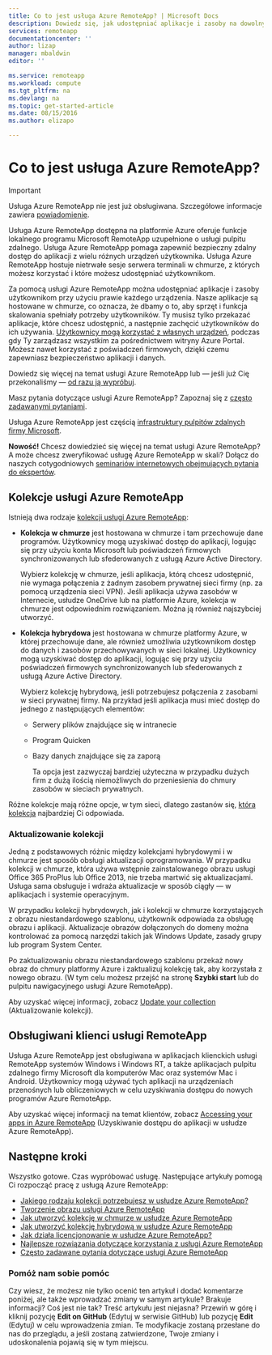```yaml
---
title: Co to jest usługa Azure RemoteApp? | Microsoft Docs
description: Dowiedz się, jak udostępniać aplikacje i zasoby na dowolnym urządzeniu za pośrednictwem usługi Azure RemoteApp.
services: remoteapp
documentationcenter: ''
author: lizap
manager: mbaldwin
editor: ''

ms.service: remoteapp
ms.workload: compute
ms.tgt_pltfrm: na
ms.devlang: na
ms.topic: get-started-article
ms.date: 08/15/2016
ms.author: elizapo

---
```

# Co to jest usługa Azure RemoteApp?
> [!IMPORTANT]
> Usługa Azure RemoteApp nie jest już obsługiwana. Szczegółowe informacje zawiera [powiadomienie](https://go.microsoft.com/fwlink/?linkid=821148).
> 
> 

Usługa Azure RemoteApp dostępna na platformie Azure oferuje funkcje lokalnego programu Microsoft RemoteApp uzupełnione o usługi pulpitu zdalnego. Usługa Azure RemoteApp pomaga zapewnić bezpieczny zdalny dostęp do aplikacji z wielu różnych urządzeń użytkownika. Usługa Azure RemoteApp hostuje nietrwałe sesje serwera terminali w chmurze, z których możesz korzystać i które możesz udostępniać użytkownikom.

Za pomocą usługi Azure RemoteApp można udostępniać aplikacje i zasoby użytkownikom przy użyciu prawie każdego urządzenia. Nasze aplikacje są hostowane w chmurze, co oznacza, że dbamy o to, aby sprzęt i funkcja skalowania spełniały potrzeby użytkowników. Ty musisz tylko przekazać aplikacje, które chcesz udostępnić, a następnie zachęcić użytkowników do ich używania. [Użytkownicy mogą korzystać z własnych urządzeń](remoteapp-clients.md), podczas gdy Ty zarządzasz wszystkim za pośrednictwem witryny Azure Portal. Możesz nawet korzystać z poświadczeń firmowych, dzięki czemu zapewniasz bezpieczeństwo aplikacji i danych.

Dowiedz się więcej na temat usługi Azure RemoteApp lub — jeśli już Cię przekonaliśmy — [od razu ją wypróbuj](https://azure.microsoft.com/services/remoteapp/).

Masz pytania dotyczące usługi Azure RemoteApp? Zapoznaj się z [często zadawanymi pytaniami](remoteapp-faq.md).

Usługa Azure RemoteApp jest częścią [infrastruktury pulpitów zdalnych firmy Microsoft](http://www.microsoft.com/server-cloud/products/virtual-desktop-infrastructure/explore.aspx).

**Nowość!** Chcesz dowiedzieć się więcej na temat usługi Azure RemoteApp? A może chcesz zweryfikować usługę Azure RemoteApp w skali? Dołącz do naszych cotygodniowych [seminariów internetowych obejmujących pytania do ekspertów](https://azureinfo.microsoft.com/AzureRemoteAppAskTheExperts-Registration-Page.html?ls=Website).

## Kolekcje usługi Azure RemoteApp
Istnieją dwa rodzaje [kolekcji usługi Azure RemoteApp](remoteapp-collections.md):

* **Kolekcja w chmurze** jest hostowana w chmurze i tam przechowuje dane programów. Użytkownicy mogą uzyskiwać dostęp do aplikacji, logując się przy użyciu konta Microsoft lub poświadczeń firmowych synchronizowanych lub sfederowanych z usługą Azure Active Directory.
  
    Wybierz kolekcję w chmurze, jeśli aplikacja, którą chcesz udostępnić, nie wymaga połączenia z żadnym zasobem prywatnej sieci firmy (np. za pomocą urządzenia sieci VPN). Jeśli aplikacja używa zasobów w Internecie, usłudze OneDrive lub na platformie Azure, kolekcja w chmurze jest odpowiednim rozwiązaniem. Można ją również najszybciej utworzyć.
* **Kolekcja hybrydowa** jest hostowana w chmurze platformy Azure, w której przechowuje dane, ale również umożliwia użytkownikom dostęp do danych i zasobów przechowywanych w sieci lokalnej. Użytkownicy mogą uzyskiwać dostęp do aplikacji, logując się przy użyciu poświadczeń firmowych synchronizowanych lub sfederowanych z usługą Azure Active Directory.
  
    Wybierz kolekcję hybrydową, jeśli potrzebujesz połączenia z zasobami w sieci prywatnej firmy. Na przykład jeśli aplikacja musi mieć dostęp do jednego z następujących elementów:
  
  * Serwery plików znajdujące się w intranecie
  * Program Quicken
  * Bazy danych znajdujące się za zaporą
    
    Ta opcja jest zazwyczaj bardziej użyteczna w przypadku dużych firm z dużą ilością niemożliwych do przeniesienia do chmury zasobów w sieciach prywatnych.

Różne kolekcje mają różne opcje, w tym sieci, dlatego zastanów się, [która kolekcja](remoteapp-collections.md) najbardziej Ci odpowiada. 

### Aktualizowanie kolekcji
Jedną z podstawowych różnic między kolekcjami hybrydowymi i w chmurze jest sposób obsługi aktualizacji oprogramowania. W przypadku kolekcji w chmurze, która używa wstępnie zainstalowanego obrazu usługi Office 365 ProPlus lub Office 2013, nie trzeba martwić się aktualizacjami. Usługa sama obsługuje i wdraża aktualizacje w sposób ciągły — w aplikacjach i systemie operacyjnym.

W przypadku kolekcji hybrydowych, jak i kolekcji w chmurze korzystających z obrazu niestandardowego szablonu, użytkownik odpowiada za obsługę obrazu i aplikacji. Aktualizacje obrazów dołączonych do domeny można kontrolować za pomocą narzędzi takich jak Windows Update, zasady grupy lub program System Center.

Po zaktualizowaniu obrazu niestandardowego szablonu przekaż nowy obraz do chmury platformy Azure i zaktualizuj kolekcję tak, aby korzystała z nowego obrazu. (W tym celu możesz przejść na stronę **Szybki start** lub do pulpitu nawigacyjnego usługi Azure RemoteApp).

Aby uzyskać więcej informacji, zobacz [Update your collection](remoteapp-update.md) (Aktualizowanie kolekcji).

## Obsługiwani klienci usługi RemoteApp
Usługa Azure RemoteApp jest obsługiwana w aplikacjach klienckich usługi RemoteApp systemów Windows i Windows RT, a także aplikacjach pulpitu zdalnego firmy Microsoft dla komputerów Mac oraz systemów Mac i Android. Użytkownicy mogą używać tych aplikacji na urządzeniach przenośnych lub obliczeniowych w celu uzyskiwania dostępu do nowych programów Azure RemoteApp.

Aby uzyskać więcej informacji na temat klientów, zobacz [Accessing your apps in Azure RemoteApp](remoteapp-clients.md) (Uzyskiwanie dostępu do aplikacji w usłudze Azure RemoteApp).

## Następne kroki
Wszystko gotowe. Czas wypróbować usługę. Następujące artykuły pomogą Ci rozpocząć pracę z usługą Azure RemoteApp:

* [Jakiego rodzaju kolekcji potrzebujesz w usłudze Azure RemoteApp?](remoteapp-collections.md)
* [Tworzenie obrazu usługi Azure RemoteApp](remoteapp-imageoptions.md)
* [Jak utworzyć kolekcję w chmurze w usłudze Azure RemoteApp](remoteapp-create-cloud-deployment.md)
* [Jak utworzyć kolekcję hybrydową w usłudze Azure RemoteApp](remoteapp-create-hybrid-deployment.md)
* [Jak działa licencjonowanie w usłudze Azure RemoteApp?](remoteapp-licensing.md)
* [Najlepsze rozwiązania dotyczące korzystania z usługi Azure RemoteApp](remoteapp-bestpractices.md)
* [Często zadawane pytania dotyczące usługi Azure RemoteApp](remoteapp-faq.md)

### Pomóż nam sobie pomóc
Czy wiesz, że możesz nie tylko ocenić ten artykuł i dodać komentarze poniżej, ale także wprowadzać zmiany w samym artykule? Brakuje informacji? Coś jest nie tak? Treść artykułu jest niejasna? Przewiń w górę i kliknij pozycję **Edit on GitHub** (Edytuj w serwisie GitHub) lub pozycję **Edit** (Edytuj) w celu wprowadzenia zmian. Te modyfikacje zostaną przesłane do nas do przeglądu, a jeśli zostaną zatwierdzone, Twoje zmiany i udoskonalenia pojawią się w tym miejscu.

<!--HONumber=Sep16_HO3-->


